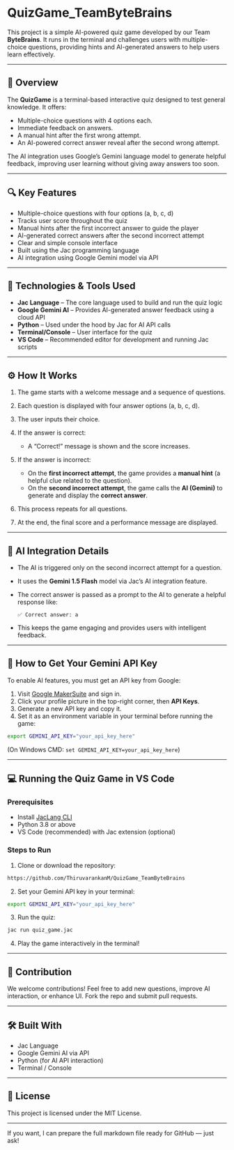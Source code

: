 # QuizGame\_TeamByteBrains

This project is a simple AI-powered quiz game developed by our Team **ByteBrains**. It runs in the terminal and challenges users with multiple-choice questions, providing hints and AI-generated answers to help users learn effectively.

---

## 📌 Overview

The **QuizGame** is a terminal-based interactive quiz designed to test general knowledge. It offers:

* Multiple-choice questions with 4 options each.
* Immediate feedback on answers.
* A manual hint after the first wrong attempt.
* An AI-powered correct answer reveal after the second wrong attempt.

The AI integration uses Google’s Gemini language model to generate helpful feedback, improving user learning without giving away answers too soon.

---

## 🔍 Key Features

* Multiple-choice questions with four options (a, b, c, d)
* Tracks user score throughout the quiz
* Manual hints after the first incorrect answer to guide the player
* AI-generated correct answers after the second incorrect attempt
* Clear and simple console interface
* Built using the Jac programming language
* AI integration using Google Gemini model via API

---

## 🔧 Technologies & Tools Used

* **Jac Language** – The core language used to build and run the quiz logic
* **Google Gemini AI** – Provides AI-generated answer feedback using a cloud API
* **Python** – Used under the hood by Jac for AI API calls
* **Terminal/Console** – User interface for the quiz
* **VS Code** – Recommended editor for development and running Jac scripts

---

## ⚙️ How It Works

1. The game starts with a welcome message and a sequence of questions.
2. Each question is displayed with four answer options (a, b, c, d).
3. The user inputs their choice.
4. If the answer is correct:

   * A “Correct!” message is shown and the score increases.
5. If the answer is incorrect:

   * On the **first incorrect attempt**, the game provides a **manual hint** (a helpful clue related to the question).
   * On the **second incorrect attempt**, the game calls the **AI (Gemini)** to generate and display the **correct answer**.
6. This process repeats for all questions.
7. At the end, the final score and a performance message are displayed.

---

## 🤖 AI Integration Details

* The AI is triggered only on the second incorrect attempt for a question.
* It uses the **Gemini 1.5 Flash** model via Jac’s AI integration feature.
* The correct answer is passed as a prompt to the AI to generate a helpful response like:

  ```
  ✅ Correct answer: a
  ```
* This keeps the game engaging and provides users with intelligent feedback.

---

## 🔑 How to Get Your Gemini API Key

To enable AI features, you must get an API key from Google:

1. Visit [Google MakerSuite](https://makersuite.google.com/app) and sign in.
2. Click your profile picture in the top-right corner, then **API Keys**.
3. Generate a new API key and copy it.
4. Set it as an environment variable in your terminal before running the game:

```bash
export GEMINI_API_KEY="your_api_key_here"
```

(On Windows CMD: `set GEMINI_API_KEY=your_api_key_here`)

---

## 💻 Running the Quiz Game in VS Code

### Prerequisites

* Install [JacLang CLI](https://jaclang.com/docs/getting-started/installation/)
* Python 3.8 or above
* VS Code (recommended) with Jac extension (optional)

### Steps to Run

1. Clone or download the repository:

```bash
https://github.com/ThiruvarankanM/QuizGame_TeamByteBrains
```

2. Set your Gemini API key in your terminal:

```bash
export GEMINI_API_KEY="your_api_key_here"
```

3. Run the quiz:

```bash
jac run quiz_game.jac
```

4. Play the game interactively in the terminal!

---

## 🤝 Contribution

We welcome contributions! Feel free to add new questions, improve AI interaction, or enhance UI. Fork the repo and submit pull requests.

---

## 🛠 Built With

* Jac Language
* Google Gemini AI via API
* Python (for AI API interaction)
* Terminal / Console

---

## 📜 License

This project is licensed under the MIT License.

---

If you want, I can prepare the full markdown file ready for GitHub — just ask!
